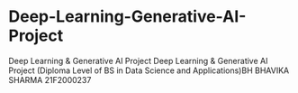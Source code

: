 # Deep-Learning-Generative-AI-Project
Deep Learning &amp; Generative AI Project 
Deep Learning & Generative AI Project (Diploma Level of BS in Data Science and Applications)BH
BHAVIKA SHARMA 21F2000237
